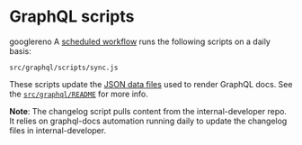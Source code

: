 # GraphQL scripts
googlereno 
A [scheduled workflow](../.github/workflows/sync-graphql.yml) runs the following
scripts on a daily basis:
```
src/graphql/scripts/sync.js
```
These scripts update the [JSON data files](src/graphql/data) used to
render GraphQL docs. See the [`src/graphql/README`](src/graphql/README.md)
for more info.

**Note**: The changelog script pulls content from the internal-developer repo. It relies on graphql-docs automation running daily to update the changelog files in internal-developer.

